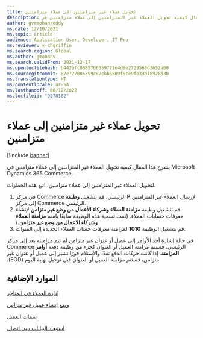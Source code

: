 ```yaml
---
title: تحويل عملاء غير متزامنين إلى عملاء متزامنين
description: يشرح هذا المقال كيفية تحويل العملاء غير المتزامنين إلى عملاء متزامنين في Microsoft Dynamics 365 Commerce.
author: gvrmohanreddy
ms.date: 12/10/2021
ms.topic: article
audience: Application User, Developer, IT Pro
ms.reviewer: v-chgriffin
ms.search.region: Global
ms.author: gmohanv
ms.search.validFrom: 2021-12-17
ms.openlocfilehash: b442bfc0685706359771e4d9e2729565d3652a60
ms.sourcegitcommit: 87e727005399c82cbb6509f5ce9fb33d18928d30
ms.translationtype: HT
ms.contentlocale: ar-SA
ms.lasthandoff: 08/12/2022
ms.locfileid: "9278182"
---
```

# <a name="convert-asynchronous-customers-to-synchronous-customers"></a>تحويل عملاء غير متزامنين إلى عملاء متزامنين

[!include [banner](includes/banner.md)]

يشرح هذا المقال كيفية تحويل العملاء غير المتزامنين إلى عملاء متزامنين في Microsoft Dynamics 365 Commerce.

لتحويل العملاء غير المتزامنين إلى عملاء متزامنين، اتبع هذه الخطوات.

1. في مركز Commerce الرئيسي، قم بتشغيل **وظيفة P** لإرسال العملاء غير المتزامنين إلى مركز Commerce الرئيسي.
1. قم بتشغيل وظيفة **مزامنة العملاء وشركاء الأعمال من وضع غير متزامن** لإنشاء معرفات حسابات العملاء. (تمت تسمية هذه الوظيفة سابقًا باسم **مزامنة العملاء وشركاء الاعمال من وضع غير متزامن**.)
1. قم بتشغيل الوظيفة **1010** لمزامنة معرفات حساب العملاء الجديدة إلى القنوات.

في حالة إشارة أحد الأوامر إلى عميل أو عنوان غير متزامن لم تتم مزامنته بعد إلى مركز Commerce الرئيسي، فستتم مزامنة العميل أو العنوان كجزء من وظيفة دفعة **أوامر المزامنة**. إذا كانت حركات الدفع نقدًا والاستلام فورًا‬‬‏‫ تشير إلى عميل أو عنوان غير متزامن، فستتم مزامنة العميل أو العنوان قبل ترحيل نهاية اليوم (EOD).

## <a name="additional-resources"></a>الموارد الإضافية

[إدارة العملاء في المتاجر](customer-mgmt-stores.md)

[وضع إنشاء عميل غير متزامن](async-customer-mode.md)

[سمات العميل](dev-itpro/customer-attributes.md)

[استبعاد البيانات دون اتصال](dev-itpro/implementation-considerations-cdx.md#offline-data-exclusion)
